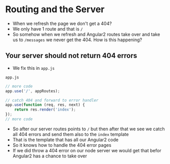 # Routing and the Server
* When we refresh the page we don't get a 404?
* We only have 1 route and that is `/`
* So somehow when we refresh and Angular2 routes take over and take us to `/messages` we never get the 404. How is this happening?

## Your server should not return 404 errors
* We fix this in `app.js`

`app.js`

```js
// more code
app.use('/', appRoutes);

// catch 404 and forward to error handler
app.use(function (req, res, next) {
    return res.render('index');
});
// more code
```

* So after our server routes points to `/` but then after that we see we catch all 404 errors and send them also to the `index` template
* That is the template that has all our Angular2 code
* So it knows how to handle the 404 error pages
* If we did throw a 404 error on our node server we would get that befor Angular2 has a chance to take over
